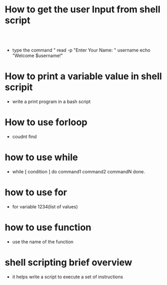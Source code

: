 # How to get the user Input from shell script
<br><BR/>
- type the command " read -p "Enter Your Name: " username echo "Welcome $username!"



# How to print a variable value in shell scripit

- write a print program in a bash script

# How to use forloop
- coudnt find



# how to use while
- while [ condition ] do command1 command2 commandN done.

# how to use for

- for variable 1234(list of values)

# how to use function

- use the name of the function


# shell scripting brief overview
- it helps write a script to execute a set of instructions